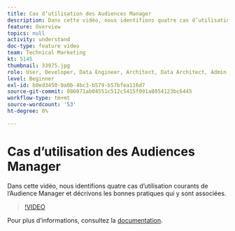 ```yaml
---
title: Cas d’utilisation des Audiences Manager
description: Dans cette vidéo, nous identifions quatre cas d’utilisation courants de l’Audience Manager et décrivons les bonnes pratiques qui y sont associées.
feature: Overview
topics: null
activity: understand
doc-type: feature video
team: Technical Marketing
kt: 5145
thumbnail: 33975.jpg
role: User, Developer, Data Engineer, Architect, Data Architect, Admin, Leader
level: Beginner
exl-id: b0ed3450-0a0b-4bc3-b579-b57bfea116d7
source-git-commit: 086071ab04551c512c5415f091a8054123bc6445
workflow-type: tm+mt
source-wordcount: '53'
ht-degree: 0%

---
```


# Cas d’utilisation des Audiences Manager

Dans cette vidéo, nous identifions quatre cas d’utilisation courants de l’Audience Manager et décrivons les bonnes pratiques qui y sont associées.

>[!VIDEO](https://video.tv.adobe.com/v/33975/?quality=12)

Pour plus d’informations, consultez la [documentation](https://experienceleague.adobe.com/docs/audience-manager/user-guide/aam-home.html?lang=fr).

